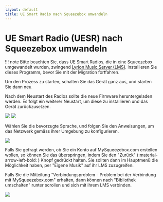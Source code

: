 ```yaml
---
layout: default
title: UE Smart Radio nach Squeezebox umwandeln
---
```


# UE Smart Radio (UESR) nach Squeezebox umwandeln

!!! note
    Bitte beachten Sie, dass UE Smart Radios, die in eine Squeezebox umgewandelt wurden, zwingend [Lyrion Music Server (LMS)](../getting-started/index.md)</a>. Installieren Sie dieses Programm, bevor Sie mit der Migration fortfahren.

Um den Prozess zu starten, schalten Sie das Gerät ganz aus, und starten Sie dann neu.

<!-- navigieren Sie zu den "Erweiterten Einstellungen" auf dem Smart Radio. Verwenden Sie Option am Ende des Menüs, um den Prozess zu starten.

![](assets/uesr-migration/migrate-uesr-sb.png)
![](assets/uesr-migration/migrate-uesr-sb-free.png)
-->

Nach dem Neustart des Radios sollte die neue Firmware heruntergeladen werden. Es folgt ein weiterer Neustart, um diese zu installieren und das Gerät zurückzusetzen.

![](assets/uesr-migration/waiting-progress-download.png)
![](assets/uesr-migration/factory-restore.png)

Wählen Sie die bevorzugte Sprache, und folgen Sie den Anweisungen, um das Netzwerk gemäss ihrer Umgebung zu konfigurieren.

![](assets/uesr-migration/choose-network.png)

Falls Sie gefragt werden, ob Sie ein Konto auf MySqueezebox.com erstellen wollen, so können Sie das überspringen, indem Sie den "Zurück" (:material-arrow-left-bold: ) Knopf gedrückt halten. Sie sollten dann im Hauptmenü die Möglichkeit haben, per "Eigene Musik" auf ihr LMS zuzugreifen.

Falls Sie die Mitteilung "Verbindungsproblem - Problem bei der Verbindung mit MySqueezebox.com" erhalten, dann können nach "Bibliothek umschalten" runter scrollen und sich mit ihrem LMS verbinden.

![](assets/uesr-migration/verbindungsproblem-mysb.png)

